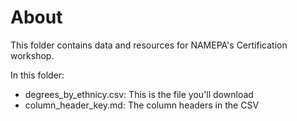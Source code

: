 # About
This folder contains data and resources for NAMEPA's Certification workshop. 

In this folder:
+ degrees_by_ethnicy.csv: This is the file you'll download
+ column_header_key.md: The column headers in the CSV 

